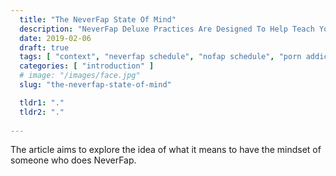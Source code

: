 ```yaml
---
  title: "The NeverFap State Of Mind"
  description: "NeverFap Deluxe Practices Are Designed To Help Teach You To Become Comfortable With Yourself And Your Emotions Through Verifiable Actions."
  date: 2019-02-06
  draft: true
  tags: [ "context", "neverfap schedule", "nofap schedule", "porn addiction", "addiction", "awareness", "nofap", "neverfap", "neverfap deluxe", "neverfap basics" ]
  categories: [ "introduction" ]
  # image: "/images/face.jpg"
  slug: "the-neverfap-state-of-mind"

  tldr1: "."
  tldr2: "."
  
---
```


The article aims to explore the idea of what it means to have the mindset of someone who does NeverFap.

